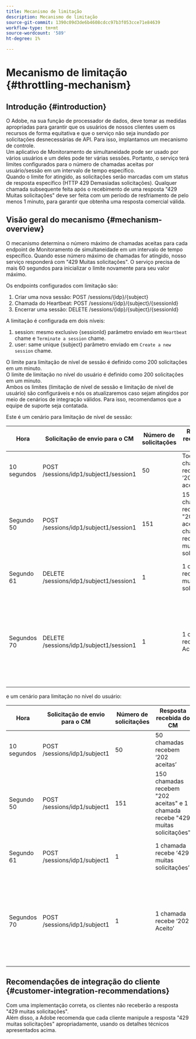 ```yaml
---
title: Mecanismo de limitação
description: Mecanismo de limitação
source-git-commit: 1390c09d3de6b4608cdcc97b3f053cce71e84639
workflow-type: tm+mt
source-wordcount: '589'
ht-degree: 1%

---
```



# Mecanismo de limitação {#throttling-mechanism}

## Introdução {#introduction}

O Adobe, na sua função de processador de dados, deve tomar as medidas apropriadas para garantir que os usuários de nossos clientes usem os recursos de forma equitativa e que o serviço não seja inundado por solicitações desnecessárias de API. Para isso, implantamos um mecanismo de controle.\
Um aplicativo de Monitoramento de simultaneidade pode ser usado por vários usuários e um deles pode ter várias sessões. Portanto, o serviço terá limites configurados para o número de chamadas aceitas por usuário/sessão em um intervalo de tempo específico.\
Quando o limite for atingido, as solicitações serão marcadas com um status de resposta específico (HTTP 429 Demasiadas solicitações). Qualquer chamada subsequente feita após o recebimento de uma resposta &quot;429 Muitas solicitações&quot; deve ser feita com um período de resfriamento de pelo menos 1 minuto, para garantir que obtenha uma resposta comercial válida.

## Visão geral do mecanismo {#mechanism-overview}

O mecanismo determina o número máximo de chamadas aceitas para cada endpoint de Monitoramento de simultaneidade em um intervalo de tempo específico.
Quando esse número máximo de chamadas for atingido, nosso serviço responderá com &quot;429 Muitas solicitações&quot;. O serviço precisa de mais 60 segundos para inicializar o limite novamente para seu valor máximo.

Os endpoints configurados com limitação são:
1. Criar uma nova sessão: POST /sessions/{idp}/{subject}
2. Chamada do Heartbeat: POST /sessions/{idp}/{subject}/{sessionId}
3. Encerrar uma sessão: DELETE /sessions/{idp}/{subject}/{sessionId}

A limitação é configurada em dois níveis:
1. session: mesmo exclusivo {sessionId} parâmetro enviado em `Heartbeat` chame e `Terminate a session` chame.
2. user: same unique {subject} parâmetro enviado em `Create a new session` chame.

O limite para limitação de nível de sessão é definido como 200 solicitações em um minuto.\
O limite de limitação no nível do usuário é definido como 200 solicitações em um minuto.\
Ambos os limites (limitação de nível de sessão e limitação de nível de usuário) são configuráveis e nós os atualizaremos caso sejam atingidos por meio de cenários de integração válidos. Para isso, recomendamos que a equipe de suporte seja contatada.

Este é um cenário para limitação de nível de sessão:

| Hora | Solicitação de envio para o CM | Número de solicitações | Resposta recebida do CM | Explicação |
|-----------|-----------------------------------------|--------------------|------------------------------------------------------------------------------|---------------------------------------------------------------------------------|
| 10 segundos | POST /sessions/idp1/subject1/session1 | 50 | Todas as chamadas recebem ‘202 aceitas’ | 50 chamadas consumidas do limite |
| Segundo 50 | POST /sessions/idp1/subject1/session1 | 151 | 150 chamadas recebem &quot;202 aceitas&quot; e 1 chamada recebe &quot;429 muitas solicitações&quot; | 200 chamadas consumidas do limite e 1 chamada receberão resposta 429 |
| Segundo 61 | DELETE /sessions/idp1/subject1/session1 | 1 | 1 chamada recebe ‘429 muitas solicitações’ | Nenhuma chamada no limite disponível ainda |
| Segundos 70 | DELETE /sessions/idp1/subject1/session1 | 1 | 1 chamada recebe ‘202 Aceito’ | O limite foi definido como 200 chamadas disponíveis porque 60 segundos se passaram desde os 10 segundos |

e um cenário para limitação no nível do usuário:

| Hora | Solicitação de envio para o CM | Número de solicitações | Resposta recebida do CM | Explicação |
|-----------|------------------------------|--------------------|------------------------------------------------------------------------------|---------------------------------------------------------------------------------|
| 10 segundos | POST /sessions/idp1/subject1 | 50 | 50 chamadas recebem ‘202 aceitas’ | 50 chamadas consumidas do limite |
| Segundo 50 | POST /sessions/idp1/subject1 | 151 | 150 chamadas recebem &quot;202 aceitas&quot; e 1 chamada recebe &quot;429 muitas solicitações&quot; | 200 chamadas consumidas do limite e 1 chamada receberão resposta 429 |
| Segundo 61 | POST /sessions/idp1/subject1 | 1 | 1 chamada recebe ‘429 muitas solicitações’ | Nenhuma chamada no limite disponível ainda |
| Segundos 70 | POST /sessions/idp1/subject1 | 1 | 1 chamada recebe ‘202 Aceito’ | O limite foi definido como 200 chamadas disponíveis porque 60 segundos se passaram desde os 10 segundos |


## Recomendações de integração do cliente {#customer-integration-recommendations}

Com uma implementação correta, os clientes não receberão a resposta &quot;429 muitas solicitações&quot;.\
Além disso, a Adobe recomenda que cada cliente manipule a resposta &quot;429 muitas solicitações&quot; apropriadamente, usando os detalhes técnicos apresentados acima.
